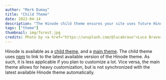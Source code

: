 ```yaml
---
author: "Mark Dumay"
title: "Child Theme"
date: 2022-04-14
description: "The Hinode child theme ensures your site uses future Hinode updates."
tags: ["theme"]
thumbnail: img/forest.jpg
credits: Photo by <a href="https://unsplash.com/@lucabravo">Luca Bravo</a> on <a href="https://unsplash.com/photos/ESkw2ayO2As">Unsplash</a>
---
```


Hinode is available as a [child theme](https://github.com/markdumay/hugo-theme-hinode-child), and a [main theme](https://github.com/markdumay/hugo-theme-hinode). The child theme uses [npm](https://www.npmjs.com) to link to the latest available version of the Hinode theme. As such, it is less applicable if you plan to customize a lot. Vice versa, the main theme allows for heavy customization, but is not synchronized with the latest available Hinode theme automatically.